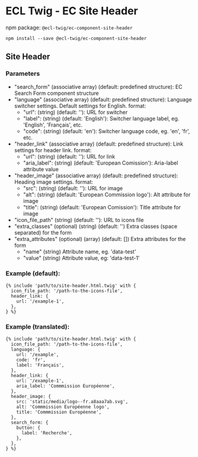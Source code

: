 # ECL Twig - EC Site Header

npm package: `@ecl-twig/ec-component-site-header`

```shell
npm install --save @ecl-twig/ec-component-site-header
```

## Site Header

### Parameters

- "search_form" (associative array) (default: predefined structure): EC Search Form component structure
- "language" (associative array) (default: predefined structure): Language switcher settings. Default settings for English. format:
  - "url": (string) (default: ''): URL for switcher
  - "label": (string) (default: 'English'): Switcher language label, eg. 'English', 'Français', etc.
  - "code": (string) (default: 'en'): Switcher language code, eg. 'en', 'fr', etc.
- "header_link" (associative array) (default: predefined structure): Link settings for header link. format:
  - "url": (string) (default: ''): URL for link
  - "aria_label": (string) (default: 'European Comission'): Aria-label attribute value
- "header_image" (associative array) (default: predefined structure): Heading image settings. format:
  - "src": (string) (default: ''): URL for image
  - "alt": (string) (default: 'European Commission logo'): Alt attribute for image
  - "title": (string) (default: 'European Comission'): Title attribute for image
- "icon_file_path" (string) (default: ''): URL to icons file
- "extra_classes" (optional) (string) (default: '') Extra classes (space separated) for the form
- "extra_attributes" (optional) (array) (default: []) Extra attributes for the form
  - "name" (string) Attribute name, eg. 'data-test'
  - "value" (string) Attribute value, eg: 'data-test-1'

### Example (default):

```twig
{% include 'path/to/site-header.html.twig' with {  
  icon_file_path: '/path-to-the-icons-file',  
  header_link: {  
    url: '/example-1',  
  },  
} %}
```

### Example (translated):

```twig
{% include 'path/to/site-header.html.twig' with {  
  icon_file_path: '/path-to-the-icons-file',  
  language: {  
    url: '/example',  
    code: 'fr',  
    label: 'Français',  
  },  
  header_link: {  
    url: '/example-1',  
    aria_label: 'Commmission Européenne',  
  },  
  header_image: {  
    src: 'static/media/logo--fr.a8aaa7ab.svg',  
    alt: 'Commmission Européenne logo',  
    title: 'Commmission Européenne',  
  },  
  search_form: {  
    button: {  
      label: 'Recherche',  
    },  
  },  
} %}
```
